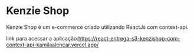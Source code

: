 # Kenzie Shop

Kenzie Shop é um e-commerce criado utilizando ReactJs com context-api.

link para acessar a aplicação:https://react-entrega-s3-kenzishop-com-context-api-kamilaalencar.vercel.app/
